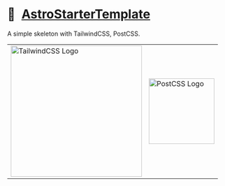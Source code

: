 # 📄 [AstroStarterTemplate]

A simple skeleton with TailwindCSS, PostCSS.

<table>
	<tr>
		<td>
			<picture>
				<source media="(prefers-color-scheme: dark)" srcset="https://nikolahristov.tech/Image/GitHub/tailwindcss-logotype-white.svg">
				<source media="(prefers-color-scheme: light)" srcset="https://nikolahristov.tech/Image/GitHub/tailwindcss-logotype.svg">
				<img alt="TailwindCSS Logo" src="https://nikolahristov.tech/Image/GitHub/tailwindcss-logotype-white.svg" width="300" />
			</picture>
		</td>
    	<td>
    		<picture>
    			<source media="(prefers-color-scheme: dark)" srcset="https://nikolahristov.tech/Image/GitHub/postcss.svg">
    			<img alt="PostCSS Logo" src="https://nikolahristov.tech/Image/GitHub/postcss.svg" width="150" />
    		</picture>
    	</td>
    </tr>
</table>

[AstroStarterTemplate]: https://npmjs.org/astro-starter-template

